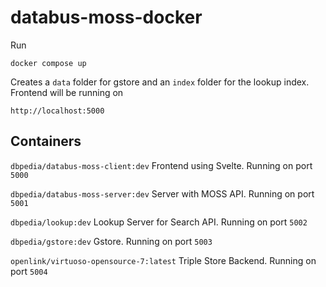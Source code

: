 # databus-moss-docker

Run

```
docker compose up
```

Creates a `data` folder for gstore and an `index` folder for the lookup index. Frontend will be running on

```
http://localhost:5000
```

## Containers

`dbpedia/databus-moss-client:dev`
Frontend using Svelte. Running on port `5000`

`dbpedia/databus-moss-server:dev` 
Server with MOSS API. Running on port `5001`

`dbpedia/lookup:dev`
Lookup Server for Search API. Running on port `5002`

`dbpedia/gstore:dev`
Gstore. Running on port `5003`

`openlink/virtuoso-opensource-7:latest`
Triple Store Backend. Running on port `5004`
